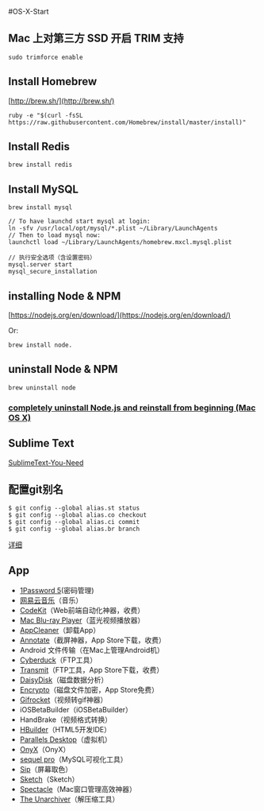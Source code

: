 #OS-X-Start


## Mac 上对第三方 SSD 开启 TRIM 支持

	sudo trimforce enable


## Install Homebrew

[http://brew.sh/](http://brew.sh/)

    ruby -e "$(curl -fsSL https://raw.githubusercontent.com/Homebrew/install/master/install)"

## Install Redis

    brew install redis

## Install MySQL

    brew install mysql

    // To have launchd start mysql at login:
    ln -sfv /usr/local/opt/mysql/*.plist ~/Library/LaunchAgents
    // Then to load mysql now:
    launchctl load ~/Library/LaunchAgents/homebrew.mxcl.mysql.plist
    
    // 执行安全选项（含设置密码）
    mysql.server start
    mysql_secure_installation


## installing Node & NPM

[https://nodejs.org/en/download/](https://nodejs.org/en/download/)

Or:

    brew install node.

## uninstall Node & NPM

    brew uninstall node

### [completely uninstall Node.js and reinstall from beginning (Mac OS X)](http://stackoverflow.com/questions/11177954/how-do-i-completely-uninstall-node-js-and-reinstall-from-beginning-mac-os-x)

## Sublime Text

[SublimeText-You-Need](https://github.com/huangyangme/SublimeText-You-Need)

## 配置git别名

    $ git config --global alias.st status
    $ git config --global alias.co checkout
    $ git config --global alias.ci commit
    $ git config --global alias.br branch

[详细](http://www.liaoxuefeng.com/wiki/0013739516305929606dd18361248578c67b8067c8c017b000/001375234012342f90be1fc4d81446c967bbdc19e7c03d3000)

## App

- [1Password 5](https://agilebits.com/onepassword)(密码管理)
- [网易云音乐](http://music.163.com/#/download)（音乐）
- [CodeKit](https://incident57.com/codekit/)（Web前端自动化神器，收费）
- [Mac Blu-ray Player](http://www.macblurayplayer.com/)（蓝光视频播放器）
- [AppCleaner](https://freemacsoft.net/appcleaner/)（卸载App）
- [Annotate](https://www.driftt.com/annotate-mac)（截屏神器，App Store下载，收费）
- Android 文件传输（在Mac上管理Android机）
- [Cyberduck](https://cyberduck.io/)（FTP工具）
- [Transmit](https://panic.com/transmit/)（FTP工具，App Store下载，收费）
- [DaisyDisk](https://daisydiskapp.com/)（磁盘数据分析）
- [Encrypto](http://macpaw.com/encrypto)（磁盘文件加密，App Store免费）
- [Gifrocket](http://www.gifrocket.com/)（视频转gif神器）
- iOSBetaBuilder（iOSBetaBuilder）
- HandBrake（视频格式转换）
- [HBuilder](http://dcloud.io/index.html)（HTML5开发IDE）
- [Parallels Desktop](http://www.parallelsdesktop.cn/)（虚拟机）
- [OnyX](http://www.onyxmac.com/)（OnyX）
- [sequel pro](http://www.sequelpro.com/)（MySQL可视化工具）
- [Sip](https://itunes.apple.com/cn/app/sip/id507257563?mt=12)（屏幕取色）
- [Sketch](http://www.sketchcn.com/)（Sketch）
- [Spectacle](https://www.spectacleapp.com/)（Mac窗口管理高效神器）
- [The Unarchiver](https://itunes.apple.com/cn/app/the-unarchiver/id425424353?mt=12)（解压缩工具）